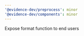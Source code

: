 ```yaml
---
'@evidence-dev/preprocess': minor
'@evidence-dev/components': minor
---
```


Expose format function to end users
